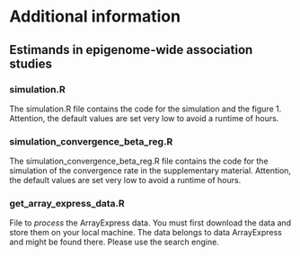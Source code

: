 # Additional information
## Estimands in epigenome-wide association studies

### simulation.R
The simulation.R file contains the code for the simulation and the figure 1. Attention, the default values are set very low to avoid a runtime of hours.

### simulation_convergence_beta_reg.R
The simulation_convergence_beta_reg.R file contains the code for the simulation of the convergence rate in the supplementary material. Attention, the default values are set very low to avoid a runtime of hours.

### get_array_express_data.R
File to _process_ the ArrayExpress data. You must first download the data and store them on your local machine. The data belongs to data ArrayExpress and might be found there. Please use the search engine.
